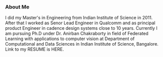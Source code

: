 ### About Me

I did my Master's in Engineering from Indian Institute of Science in 2011. After that I worked as Senor Lead Engineer in Qualcomm and as principal product Engineer in cadence design systems close to 10 years. Currently I am pursuing Ph.D under Dr. Anirban Chakraborty in field of Federated Learning with applications to computer vision at Department of Computational and Data Sciences in Indian Institute of Science, Bangalore. Link to my RESUME is HERE.

<!--
**yash06904/yash06904** is a ✨ _special_ ✨ repository because its `README.md` (this file) appears on your GitHub profile.

Here are some ideas to get you started:

- 🔭 I’m currently working on ...
- 🌱 I’m currently learning ...
- 👯 I’m looking to collaborate on ...
- 🤔 I’m looking for help with ...
- 💬 Ask me about ...
- 📫 How to reach me: ...
- 😄 Pronouns: ...
- ⚡ Fun fact: ...
-->
